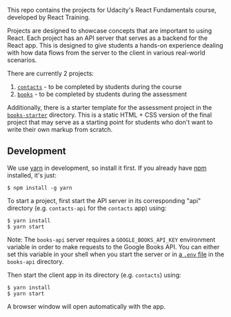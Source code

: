 This repo contains the projects for Udacity's React Fundamentals course, developed by React Training.

Projects are designed to showcase concepts that are important to using React. Each project has an API server that serves as a backend for the React app. This is designed to give students a hands-on experience dealing with how data flows from the server to the client in various real-world scenarios.

There are currently 2 projects:

  1. [`contacts`](contacts) - to be completed by students during the course
  2. [`books`](books) - to be completed by students during the assessment

Additionally, there is a starter template for the assessment project in the [`books-starter`](books-starter) directory. This is a static HTML + CSS version of the final project that may serve as a starting point for students who don't want to write their own markup from scratch.

## Development

We use [yarn](https://yarnpkg.com/) in development, so install it first. If you already have [npm](https://www.npmjs.com/) installed, it's just:

    $ npm install -g yarn

To start a project, first start the API server in its corresponding "api" directory (e.g. `contacts-api` for the `contacts` app) using:

    $ yarn install
    $ yarn start

Note: The `books-api` server requires a `GOOGLE_BOOKS_API_KEY` environment variable in order to make requests to the Google Books API. You can either set this variable in your shell when you start the server or in [a `.env` file](https://github.com/motdotla/dotenv) in the `books-api` directory.

Then start the client app in its directory (e.g. `contacts`) using:

    $ yarn install
    $ yarn start

A browser window will open automatically with the app.
